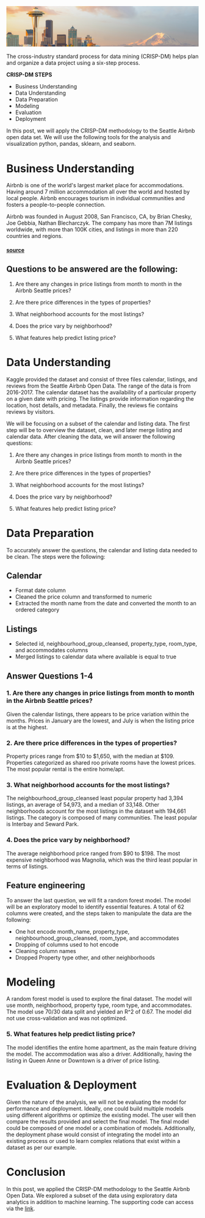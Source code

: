 ![Seattle](https://raw.githubusercontent.com/chrisestevez/chrisestevez.github.io/master/imgs/dataset-cover.jpg)


The cross-industry standard process for data mining (CRISP-DM) helps plan and organize a data project using a six-step process.

**CRISP-DM STEPS**
* Business Understanding
* Data Understanding
* Data Preparation
* Modeling
* Evaluation
* Deployment

In this post, we will apply the CRISP-DM methodology to the Seattle Airbnb open data set. We will use the following tools for the analysis and visualization python, pandas, sklearn, and seaborn.

# Business Understanding

Airbnb is one of the world's largest market place for accommodations. Having around 7 million accommodation all over the world and hosted by local people. Airbnb encourages tourism in individual communities and fosters a  people-to-people connection.

Airbnb was founded in August 2008, San Francisco, CA, by Brian Chesky, Joe Gebbia, Nathan Blecharczyk. The company has more than 7M listings worldwide, with more than 100K cities, and listings in more than 220 countries and regions.
#### [source](http://airbnb.com)



## Questions to be answered are the following:

1. Are there any changes in price listings from month to month in the Airbnb Seattle prices?

2. Are there price differences in the types of properties?

3. What neighborhood accounts for the most listings?

4. Does the price vary by neighborhood?

5. What features help predict listing price?




# Data Understanding

Kaggle provided the dataset and consist of three files calendar, listings, and reviews from the Seattle Airbnb Open Data. The range of the data is from 2016-2017. The calendar dataset has the availability of a particular property on a given date with pricing. The listings provide information regarding the location, host details, and metadata. Finally, the reviews fie contains reviews by visitors.

We will be focusing on a subset of the calendar and listing data. The first step will be to overview the dataset, clean, and later merge listing and calendar data. After cleaning the data, we will answer the following questions:

1. Are there any changes in price listings from month to month in the Airbnb Seattle prices?

2. Are there price differences in the types of properties?

3. What neighborhood accounts for the most listings?

4. Does the price vary by neighborhood?

5. What features help predict listing price?


# Data Preparation
To accurately answer the questions, the calendar and listing data needed to be clean. The steps were the following:

## Calendar
* Format date column
* Cleaned the price column and transformed to numeric
* Extracted the month name from the date and converted the month to an ordered category

## Listings
* Selected id, neighbourhood_group_cleansed, property_type, room_type, and accommodates columns
* Merged listings to calendar data where available is equal to true

## Answer Questions 1-4
### 1. Are there any changes in price listings from month to month in the Airbnb Seattle prices?

Given the calendar listings, there appears to be price variation within the months. Prices in January are the lowest, and July is when the listing price is at the highest.

### 2. Are there price differences in the types of properties?

Property prices range from $10 to $1,650, with the median at $109. Properties categorized as shared roo private rooms have the lowest prices. The most popular rental is the entire home/apt.

### 3. What neighborhood accounts for the most listings?

The neighbourhood_group_cleansed least popular property had 3,394 listings, an average of 54,973, and a median of 33,148. Other neighborhoods account for the most listings in the dataset with 194,661 listings. The category is composed of many communities. The least popular is Interbay and Seward Park.
 

### 4. Does the price vary by neighborhood?

The average neighborhood price ranged from $90 to $198. The most expensive neighborhood was Magnolia, which was the third least popular in terms of listings.

## Feature engineering
To answer the last question, we will fit a random forest model. The model will be an exploratory model to identify essential features. A total of 62 columns were created, and the steps taken to manipulate the data are the following:

* One hot encode month_name, property_type, neighbourhood_group_cleansed, room_type, and accommodates
* Dropping of columns used to hot encode
* Cleaning column names
* Dropped Property type other, and other neighborhoods 

# Modeling
A random forest model is used to explore the final dataset. The model will use month, neighborhood, property type, room type, and accommodates. The model use 70/30 data split and yielded an R^2 of 0.67. The model did not use cross-validation and was not optimized. 

### 5. What features help predict listing price?
The model identifies the entire home apartment, as the main feature driving the model. The accommodation was also a  driver. Additionally, having the listing in Queen Anne or Downtown is a driver of price listing.

# Evaluation & Deployment
Given the nature of the analysis, we will not be evaluating the model for performance and deployment. Ideally, one could build multiple models using different algorithms or optimize the existing model. The user will then compare the results provided and select the final model. The final model could be composed of one model or a combination of models. Additionally, the deployment phase would consist of integrating the model into an existing process or used to learn complex relations that exist within a dataset as per our example.

# Conclusion
In this post, we applied the CRISP-DM methodology to the Seattle Airbnb Open Data. We explored a subset of the data using exploratory data analytics in addition to machine learning. The supporting code can access via the [link](https://github.com/chrisestevez/Data-Scientist/blob/master/CRISP_DM/Project1/Write_A_Data_Science_Blog_Post.ipynb).






